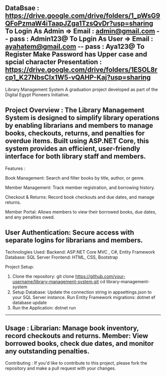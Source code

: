 DataBsae : https://drive.google.com/drive/folders/1_pWsG9QFoPzmaW4iTaapJZga1TzsQvDr?usp=sharing
To Login As Admin => Email : admin@gmail.com -- pass : Admin123@
To Lpgin As User => Email : ayahatem@gmail.com -- pass : Aya123@
To Register Make Password has Upper case and spcial character
Presentation : https://drive.google.com/drive/folders/1ESOL8rcp1_K27NbsCIx1W5-vQAHP-Kaj?usp=sharing
------------------------------
Library Management System
A graduation project developed as part of the Digital Egypt Pioneers Initiative.

Project Overview :
The Library Management System is designed to simplify library operations by enabling librarians and members to manage books, checkouts, returns, and penalties for overdue items. Built using ASP.NET Core, this system provides an efficient, user-friendly interface for both library staff and members.
--------------------------
Features :

Book Management:
Search and filter books by title, author, or genre.

Member Management:
Track member registration, and borrowing history.

Checkout & Returns:
Record book checkouts and due dates, and manage returns.

Member Portal:
Allows members to view their borrowed books, due dates, and any penalties owed.

User Authentication:
Secure access with separate logins for librarians and members.
-------------------------
Technologies Used:
Backend: ASP.NET Core MVC , C#, Entity Framework
Database: SQL Server
Frontend: HTML, CSS, Bootstrap

Project Setup:
1. Clone the repository: git clone https://github.com/your-username/library-management-system.git
cd library-management-system
2. Setup Database:
Update the connection string in appsettings.json to your SQL Server instance.
Run Entity Framework migrations: dotnet ef database update
3. Run the Application: dotnet run
-------------------------- 
Usage :
Librarian: Manage book inventory, record checkouts and returns.
Member: View borrowed books, check due dates, and monitor any outstanding penalties.
--------------------------
Contributing :
If you'd like to contribute to this project, please fork the repository and make a pull request with your changes.
